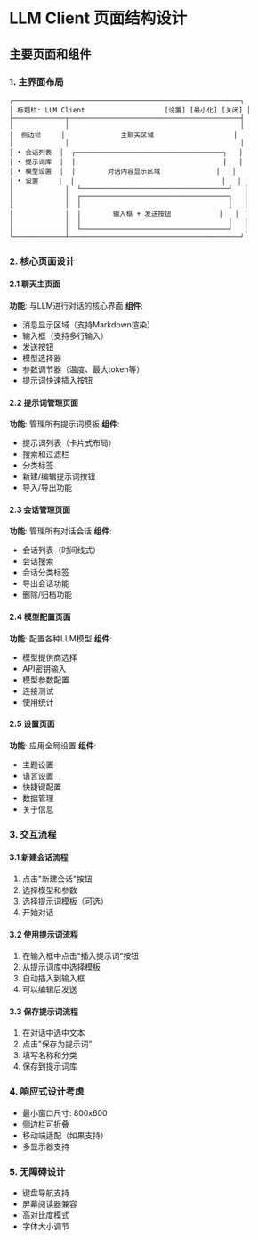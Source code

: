 # LLM Client 页面结构设计

## 主要页面和组件

### 1. 主界面布局
```
┌─────────────────────────────────────────────────────────┐
│ 标题栏: LLM Client                    [设置] [最小化] [关闭] │
├─────────────┬───────────────────────────────────────────┤
│             │                                           │
│  侧边栏     │              主聊天区域                    │
│             │                                           │
│ • 会话列表  │  ┌─────────────────────────────────────┐   │
│ • 提示词库  │  │                                     │   │
│ • 模型设置  │  │        对话内容显示区域              │   │
│ • 设置     │  │                                     │   │
│             │  └─────────────────────────────────────┘   │
│             │  ┌─────────────────────────────────────┐   │
│             │  │                                     │   │
│             │  │        输入框 + 发送按钮            │   │
│             │  │                                     │   │
│             │  └─────────────────────────────────────┘   │
└─────────────┴───────────────────────────────────────────┘
```

### 2. 核心页面设计

#### 2.1 聊天主页面
**功能**: 与LLM进行对话的核心界面
**组件**:
- 消息显示区域（支持Markdown渲染）
- 输入框（支持多行输入）
- 发送按钮
- 模型选择器
- 参数调节器（温度、最大token等）
- 提示词快速插入按钮

#### 2.2 提示词管理页面
**功能**: 管理所有提示词模板
**组件**:
- 提示词列表（卡片式布局）
- 搜索和过滤栏
- 分类标签
- 新建/编辑提示词按钮
- 导入/导出功能

#### 2.3 会话管理页面
**功能**: 管理所有对话会话
**组件**:
- 会话列表（时间线式）
- 会话搜索
- 会话分类标签
- 导出会话功能
- 删除/归档功能

#### 2.4 模型配置页面
**功能**: 配置各种LLM模型
**组件**:
- 模型提供商选择
- API密钥输入
- 模型参数配置
- 连接测试
- 使用统计

#### 2.5 设置页面
**功能**: 应用全局设置
**组件**:
- 主题设置
- 语言设置
- 快捷键配置
- 数据管理
- 关于信息

### 3. 交互流程

#### 3.1 新建会话流程
1. 点击"新建会话"按钮
2. 选择模型和参数
3. 选择提示词模板（可选）
4. 开始对话

#### 3.2 使用提示词流程
1. 在输入框中点击"插入提示词"按钮
2. 从提示词库中选择模板
3. 自动插入到输入框
4. 可以编辑后发送

#### 3.3 保存提示词流程
1. 在对话中选中文本
2. 点击"保存为提示词"
3. 填写名称和分类
4. 保存到提示词库

### 4. 响应式设计考虑
- 最小窗口尺寸: 800x600
- 侧边栏可折叠
- 移动端适配（如果支持）
- 多显示器支持

### 5. 无障碍设计
- 键盘导航支持
- 屏幕阅读器兼容
- 高对比度模式
- 字体大小调节
